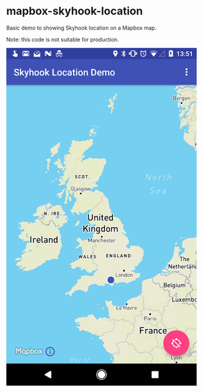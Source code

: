 # mapbox-skyhook-location
Basic demo to showing Skyhook location on a Mapbox map.

Note: this code is not suitable for production.

![](screenshot_small.png)
